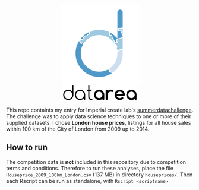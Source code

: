 <p align="center">
<img src="writeup/images/logo3_hires.png" /><br />
<img src="writeup/images/logotext.png" width="200" />
</p>

This repo containts my entry for Imperial create lab's [summerdatachallenge](http://summerdatachallenge.com). The challenge was to apply data science techniques to one or more of their supplied datasets. I chose **London house prices**, listings for all house sales within 100 km of the City of London from 2009 up to 2014.

## How to run

The competition data is **not** included in this repository due to competition terms and conditions. Therefore to run these analyses, place the file `Houseprice_2009_100km_London.csv` (137 MB) in directory `houseprices/`. Then each Rscript can be run as standalone, with `Rscript <scriptname>`
